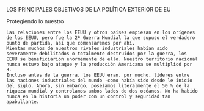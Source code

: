 LOS PRINCIPALES OBJETIVOS DE LA POLÍTICA EXTERIOR DE EU

Protegiendo lo nuestro

	Las relaciones entre los EEUU y otros países empiezan en los orígenes de los EEUU, pero fue la 2ª Guerra Mundial la que supuso el verdadero punto de partida, así que comenzaremos por ahí.
	Mientas muchos de nuestros rivales industriales habían sido severamente debilitados o totalmente destruidos por la guerra, los EEUU se beneficiarion enormemente de ello. Nuestro territorio nacional nunca estuvo bajo ataque y la producción Americana se multiplicó por 3.
	Incluso antes de la guerra, los EEUU eran, por mucho, líderes entre las naciones industriales del mundo -como había sido desde le inicio del siglo. Ahora, sin embargo, poseíamos literalmente el 50 % de la riqueza mundial y controlamos ambos lados de dos océanos. No ha habido nunca en la historia un poder con un control y seguridad tan apabullante.
